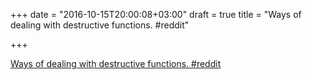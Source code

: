 +++
date = "2016-10-15T20:00:08+03:00"
draft = true
title = "Ways of dealing with destructive functions.  #reddit"

+++

<p><a href="https://t.co/myKAaBr9WN">Ways of dealing with destructive functions.  #reddit</a></p>
